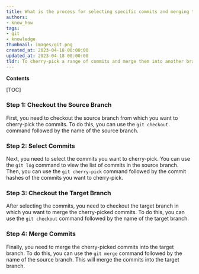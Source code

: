 ```yaml
---
title: What is the process for selecting specific commits and merging them into a different branch?
authors:
- know_how
tags:
- git
- knowledge
thumbnail: images/git.png
created_at: 2023-04-18 00:00:00
updated_at: 2023-04-18 00:00:00
tldr: To cherry-pick a range of commits and merge them into another branch in Git, use the command `git cherry-pick <commit range> && git checkout <branch> && git merge <branch>`.
---
```


**Contents**

[TOC]

### Step 1: Checkout the Source Branch

First, you need to checkout the source branch from which you want to cherry-pick the commits. To do this, you can use the `git checkout` command followed by the name of the source branch.

### Step 2: Select Commits

Next, you need to select the commits you want to cherry-pick. You can use the `git log` command to view the list of commits in the source branch. Then, you can use the `git cherry-pick` command followed by the commit hashes of the commits you want to cherry-pick.

### Step 3: Checkout the Target Branch

After selecting the commits, you need to checkout the target branch in which you want to merge the cherry-picked commits. To do this, you can use the `git checkout` command followed by the name of the target branch.

### Step 4: Merge Commits

Finally, you need to merge the cherry-picked commits into the target branch. To do this, you can use the `git merge` command followed by the name of the source branch. This will merge the commits into the target branch.
